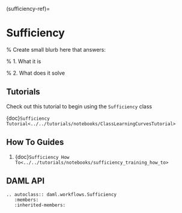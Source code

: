 (sufficiency-ref)=

# Sufficiency

% Create small blurb here that answers:

% 1. What it is

% 2. What does it solve

## Tutorials

Check out this tutorial to begin using the `Sufficiency` class

{doc}`Sufficiency Tutorial<../../tutorials/notebooks/ClassLearningCurvesTutorial>`

## How To Guides

1. {doc}`Sufficiency How To<../../tutorials/notebooks/sufficiency_training_how_to>`

## DAML API

```{eval-rst}
.. autoclass:: daml.workflows.Sufficiency
   :members:
   :inherited-members:
```
